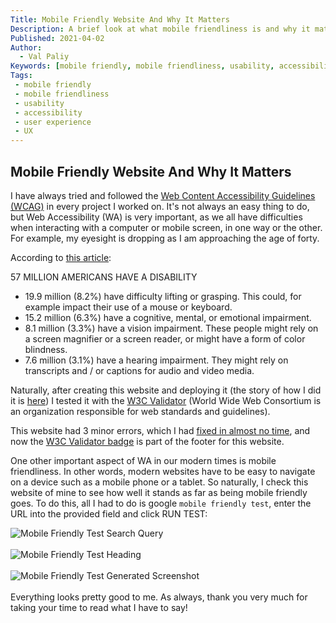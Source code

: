 ```yaml
---
Title: Mobile Friendly Website And Why It Matters
Description: A brief look at what mobile friendliness is and why it matters.
Published: 2021-04-02
Author:
  - Val Paliy
Keywords: [mobile friendly, mobile friendliness, usability, accessibility,  user experience, UX]
Tags:
 - mobile friendly
 - mobile friendliness
 - usability
 - accessibility
 - user experience
 - UX
---
```

## Mobile Friendly Website And Why It Matters

I have always tried and followed the [Web Content Accessibility Guidelines (WCAG)](https://www.w3.org/WAI/standards-guidelines/wcag/) in every project I worked on. It's not always an easy thing to do, but Web Accessibility (WA) is very important, as we all have difficulties when interacting with a computer or mobile screen, in one way or the other. For example, my eyesight is dropping as I am approaching the age of forty.

According to [this article](https://www.interactiveaccessibility.com/accessibility-statistics#:~:text=57%20Million%20Americans%20have%20a%20Disability&text=Consider%20impairments%20that%20impact%20accessibility,websites%2C%20applications%2C%20and%20documents.):

57 MILLION AMERICANS HAVE A DISABILITY
- 19.9 million (8.2%) have difficulty lifting or grasping. This could, for example impact their use of a mouse or keyboard.
- 15.2 million (6.3%) have a cognitive, mental, or emotional impairment.
- 8.1 million (3.3%) have a vision impairment. These people might rely on a screen magnifier or a screen reader, or might have a form of color blindness.
- 7.6 million (3.1%) have a hearing impairment.  They might rely on transcripts and / or captions for audio and video media.

Naturally, after creating this website and deploying it (the story of how I did it is [here](https://valticus.cf/posts/how-to-deploy-on-netlify)) I tested it with the [W3C Validator](https://validator.w3.org/) (World Wide Web Consortium is an organization responsible for web standards and guidelines).

This website had 3 minor errors, which I had [fixed in almost no time](https://validator.w3.org/nu/?doc=https%3A%2F%2Fvalticus.cf%2F), and now the [W3C Validator badge](https://www.w3.org/QA/Tools/Icons) is part of the footer for this website.

One other important aspect of WA in our modern times is mobile friendliness. In other words, modern websites have to be easy to navigate on a device such as a mobile phone or a tablet. So naturally, I check this website of mine to see how well it stands as far as being mobile friendly goes. To do this, all I had to do is google `mobile friendly test`, enter the URL into the provided field and click RUN TEST:

<img src='/img/google-mobile-friendly-test0.png' alt='Mobile Friendly Test Search Query' title='Mobile Friendly Test Search Query' style='height:auto; max-width: 100%; border:none; display:block; align:center;'>
<br />
<img src='/img/google-mobile-friendly-test1.png' alt='Mobile Friendly Test Heading' title='Mobile Friendly Test Heading' style='height:auto; max-width: 100%; border:none; display:block; align:center;'>
<br /><img src='/img/google-mobile-friendly-test2.png' alt='Mobile Friendly Test Generated Screenshot' title='Mobile Friendly Test Generated Screenshot' style='height:auto; max-width: 100%; border:none; display:block; align:center;'>
<br />
Everything looks pretty good to me. As always, thank you very much for taking your time to read what I have to say!
